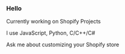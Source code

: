 ### Hello



Currently working on Shopify Projects

I use JavaScript, Python, C/C++/C#

Ask me about customizing your Shopify store
